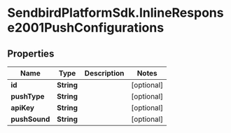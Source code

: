 # SendbirdPlatformSdk.InlineResponse2001PushConfigurations

## Properties

Name | Type | Description | Notes
------------ | ------------- | ------------- | -------------
**id** | **String** |  | [optional] 
**pushType** | **String** |  | [optional] 
**apiKey** | **String** |  | [optional] 
**pushSound** | **String** |  | [optional] 


